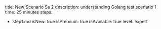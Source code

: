 title: New Scenario Sa 2
description: understanding Golang test scenario 1
time: 25 minutes
steps:
  - step1.md
isNew: true
isPremium: true
isAvailable: true
level: expert
